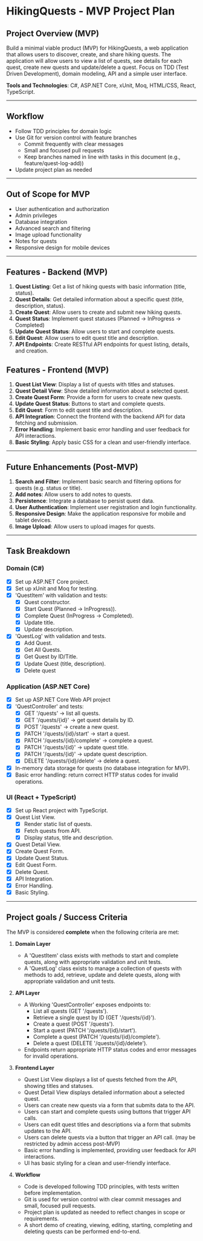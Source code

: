 # HikingQuests - MVP Project Plan

## Project Overview (MVP)
Build a minimal viable product (MVP) for HikingQuests, a web application that allows users to discover, create, and share hiking quests. 
The application will allow users to view a list of quests, see details for each quest, create new quests and update/delete a quest.
Focus on TDD (Test Driven Development), domain modeling, API and a simple user interface.

**Tools and Technologies**: C#, ASP.NET Core, xUnit, Moq, HTML/CSS, React, TypeScript.

---

## Workflow
- Follow TDD principles for domain logic
- Use Git for version control with feature branches
	- Commit frequently with clear messages
	- Small and focused pull requests
	- Keep branches named in line with tasks in this document (e.g., feature/quest-log-add))
- Update project plan as needed

---

## Out of Scope for MVP
- User authentication and authorization
- Admin privileges
- Database integration
- Advanced search and filtering
- Image upload functionality
- Notes for quests
- Responsive design for mobile devices

---

## Features - Backend (MVP)
1. **Quest Listing**: Get a list of hiking quests with basic information (title, status). 
2. **Quest Details**: Get detailed information about a specific quest (title, description, status).
3. **Create Quest**: Allow users to create and submit new hiking quests.
4. **Quest Status**: Implement quest statuses (Planned -> InProgress -> Completed)
5. **Update Quest Status**: Allow users to start and complete quests.
6. **Edit Quest**: Allow users to edit quest title and description.
7. **API Endpoints**: Create RESTful API endpoints for quest listing, details, and creation.

## Features - Frontend (MVP)
1. **Quest List View**: Display a list of quests with titles and statuses.
2. **Quest Detail View**: Show detailed information about a selected quest.
3. **Create Quest Form**: Provide a form for users to create new quests.
4. **Update Quest Status**: Buttons to start and complete quests.
5. **Edit Quest**: Form to edit quest title and description.
6. **API Integration**: Connect the frontend with the backend API for data fetching and submission.
7. **Error Handling**: Implement basic error handling and user feedback for API interactions.
8. **Basic Styling**: Apply basic CSS for a clean and user-friendly interface.

---

## Future Enhancements (Post-MVP)
1. **Search and Filter**: Implement basic search and filtering options for quests (e.g. status or title).
2. **Add notes**: Allow users to add notes to quests.
3. **Persistence**: Integrate a database to persist quest data.
4. **User Authentication**: Implement user registration and login functionality.
5. **Responsive Design**: Make the application responsive for mobile and tablet devices.
6. **Image Upload**: Allow users to upload images for quests.

---

## Task Breakdown

### Domain (C#)
- [x] Set up ASP.NET Core project.
- [x] Set up xUnit and Moq for testing.
- [x] 'QuestItem' with validation and tests:
	- [x] Quest constructor.
	- [x] Start Quest (Planned -> InProgress)).
	- [x] Complete Quest (InProgress -> Completed).
	- [x] Update title.
	- [x] Update description.
- [x] 'QuestLog' with validation and tests.
	- [x] Add Quest.
	- [x] Get All Quests.
	- [x] Get Quest by ID/Title.
	- [x] Update Quest (title, description).
	- [x] Delete quest

### Application (ASP.NET Core)
- [x] Set up ASP.NET Core Web API project
- [x] 'QuestController' and tests:
	- [x] GET '/quests' -> list all quests.
	- [x] GET '/quests/{id}' -> get quest details by ID.
	- [x] POST '/quests' -> create a new quest.
	- [x] PATCH '/quests/{id}/start' -> start a quest.
	- [x] PATCH '/quests/{id}/complete' -> complete a quest.
	- [x] PATCH '/quests/{id}' -> update quest title.
	- [x] PATCH '/quests/{id}' -> update quest description.
	- [x] DELETE '/quests/{id}/delete' -> delete a quest.
- [x] In-memory data storage for quests (no database integration for MVP).
- [x] Basic error handling: return correct HTTP status codes for invalid operations.

### UI (React + TypeScript)
- [x] Set up React project with TypeScript.
- [x] Quest List View.
	- [x] Render static list of quests.
	- [x] Fetch quests from API.
	- [x] Display status, title and description.
- [x] Quest Detail View.
- [x] Create Quest Form.
- [x] Update Quest Status.
- [x] Edit Quest Form.
- [x] Delete Quest.
- [x] API Integration.
- [X] Error Handling.
- [X] Basic Styling.

---

## Project goals / Success Criteria

The MVP is considered **complete** when the following criteria are met:

1. **Domain Layer**
	- A 'QuestItem' class exists with methods to start and complete quests, along with appropriate validation and unit tests.
	- A 'QuestLog' class exists to manage a collection of quests with methods to add, retrieve, update and delete quests, along with appropriate validation and unit tests.

2. **API Layer**
	- A Working 'QuestController' exposes endpoints to:
		- List all quests (GET '/quests').
		- Retrieve a single quest by ID (GET '/quests/{id}').
		- Create a quest (POST '/quests').
		- Start a quest (PATCH '/quests/{id}/start').
		- Complete a quest (PATCH '/quests/{id}/complete').
		- Delete a quest (DELETE '/quests/{id}/delete').
	- Endpoints return appropriate HTTP status codes and error messages for invalid operations.

3. **Frontend Layer**
	- Quest List View displays a list of quests fetched from the API, showing titles and statuses.
	- Quest Detail View displays detailed information about a selected quest.
	- Users can create new quests via a form that submits data to the API.
	- Users can start and complete quests using buttons that trigger API calls.
	- Users can edit quest titles and descriptions via a form that submits updates to the API.
	- Users can delete quests via a button that trigger an API call. (may be restricted by admin access post-MVP)
	- Basic error handling is implemented, providing user feedback for API interactions.
	- UI has basic styling for a clean and user-friendly interface.

4. **Workflow**
	- Code is developed following TDD principles, with tests written before implementation.
	- Git is used for version control with clear commit messages and small, focused pull requests.
	- Project plan is updated as needed to reflect changes in scope or requirements.
	- A short demo of creating, viewing, editing, starting, completing and deleting quests can be performed end-to-end.